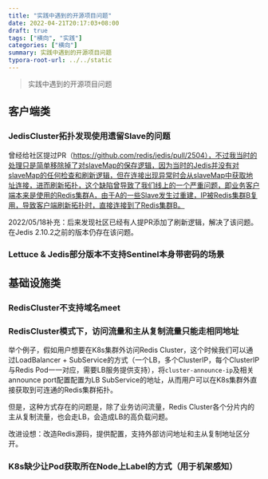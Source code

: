 ```yaml
---
title: "实践中遇到的开源项目问题"
date: 2022-04-21T20:17:03+08:00
draft: true
tags: ["横向", "实践"]
categories: ["横向"]
summary: 实践中遇到的开源项目问题
typora-root-url: ../../static
---
```


> 实践中遇到的开源项目问题

## 客户端类

### JedisCluster拓扑发现使用遗留Slave的问题

曾经给社区提过PR（https://github.com/redis/jedis/pull/2504），不过我当时的处理只是简单移除掉了对slaveMap的保存逻辑，因为当时的Jedis并没有对slaveMap的任何检查和刷新逻辑，但在连接出现异常时会从slaveMap中获取地址连接，进而刷新拓扑，这个缺陷曾导致了我们线上的一个严重问题，即业务客户端本来是使用的Redis集群A，由于A的一些Slave发生过重建，IP被Redis集群B复用，导致客户端刷新拓扑时，直接连接到了Redis集群B。

2022/05/18补充：后来发现社区已经有人提PR添加了刷新逻辑，解决了该问题。在Jedis 2.10.2之前的版本仍存在该问题。

### Lettuce & Jedis部分版本不支持Sentinel本身带密码的场景

## 基础设施类

### RedisCluster不支持域名meet

### RedisCluster模式下，访问流量和主从复制流量只能走相同地址

举个例子，假如用户想要在K8s集群外访问Redis Cluster，这个时候我们可以通过LoadBalancer + SubService的方式（一个LB，多个ClusterIP，每个ClusterIP与Redis Pod一一对应，需要LB服务提供支持），将`cluster-announce-ip`及相关announce port配置配置为LB SubService的地址，从而用户可以在K8s集群外直接获取到可连通的Redis集群拓扑。

但是，这种方式存在的问题是，除了业务访问流量，Redis Cluster各个分片内的主从复制流量，也会走LB，会造成LB的高负载问题。

改进设想：改造Redis源码，提供配置，支持外部访问地址和主从复制地址区分开。

### K8s缺少让Pod获取所在Node上Label的方式（用于机架感知）

